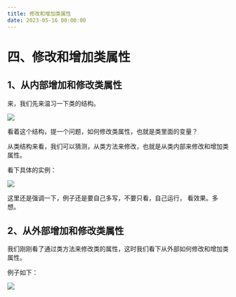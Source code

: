 ```yaml
---
title: 修改和增加类属性
date: 2023-05-16 00:00:00
---
```


# 四、修改和增加类属性 #


## 1、从内部增加和修改类属性 ##

来，我们先来温习一下类的结构。

![](https://minio.testwn.com/img/blog/168425329920512.png)

看着这个结构，提一个问题，如何修改类属性，也就是类里面的变量？

从类结构来看，我们可以猜测，从类方法来修改，也就是从类内部来修改和增加类属性。

看下具体的实例：

![](https://minio.testwn.com/img/blog/168425329920536.png)

这里还是强调一下，例子还是要自己多写，不要只看，自己运行， 看效果。多想。




## 2、从外部增加和修改类属性 ##

我们刚刚看了通过类方法来修改类的属性，这时我们看下从外部如何修改和增加类属性。

例子如下：

![](https://minio.testwn.com/img/blog/168425329920564.png)